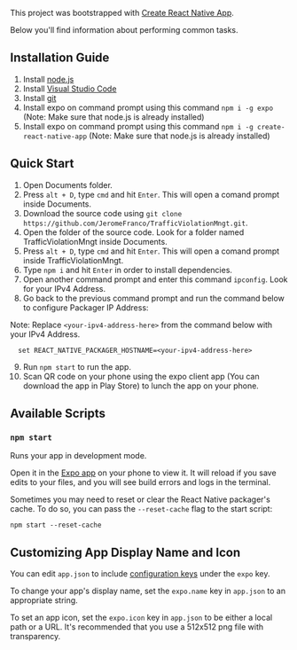 This project was bootstrapped with [Create React Native App](https://github.com/react-community/create-react-native-app).

Below you'll find information about performing common tasks. 

## Installation Guide

1. Install [node.js](https://nodejs.org/dist/v8.11.1/node-v8.11.1-x64.msi)
2. Install [Visual Studio Code](https://code.visualstudio.com/download)
3. Install [git](https://git-scm.com/download/win)
4. Install expo on command prompt using this command `npm i -g expo` (Note: Make sure that node.js is already installed)
5. Install expo on command prompt using this command `npm i -g create-react-native-app` (Note: Make sure that node.js is already installed)

## Quick Start

1. Open Documents folder.
2. Press ``alt + D``, type ``cmd`` and hit `` Enter ``. This will open a comand prompt inside Documents.
3. Download the source code using `git clone https://github.com/JeromeFranco/TrafficViolationMngt.git`.
4. Open the folder of the source code. Look for a folder named TrafficViolationMngt inside Documents.<br />
5. Press ``alt + D``, type ``cmd`` and hit `` Enter ``. This will open a comand prompt inside TrafficViolationMngt.<br />
6. Type `npm i` and hit ``Enter`` in order to install dependencies.<br />
7. Open another command prompt and enter this command ``ipconfig``. Look for your IPv4 Address.
8. Go back to the previous command prompt and run the command below to configure Packager IP Address:

Note: Replace ``<your-ipv4-address-here>`` from the command below with your IPv4 Address.<br />
```
  set REACT_NATIVE_PACKAGER_HOSTNAME=<your-ipv4-address-here>
```

9. Run ``npm start`` to run the app.
10. Scan QR code on your phone using the expo client app (You can download the app in Play Store) to lunch the app on your phone.

## Available Scripts

### `npm start`

Runs your app in development mode.

Open it in the [Expo app](https://expo.io) on your phone to view it. It will reload if you save edits to your files, and you will see build errors and logs in the terminal.

Sometimes you may need to reset or clear the React Native packager's cache. To do so, you can pass the `--reset-cache` flag to the start script:

```
npm start --reset-cache
```

## Customizing App Display Name and Icon

You can edit `app.json` to include [configuration keys](https://docs.expo.io/versions/latest/guides/configuration.html) under the `expo` key.

To change your app's display name, set the `expo.name` key in `app.json` to an appropriate string.

To set an app icon, set the `expo.icon` key in `app.json` to be either a local path or a URL. It's recommended that you use a 512x512 png file with transparency.

